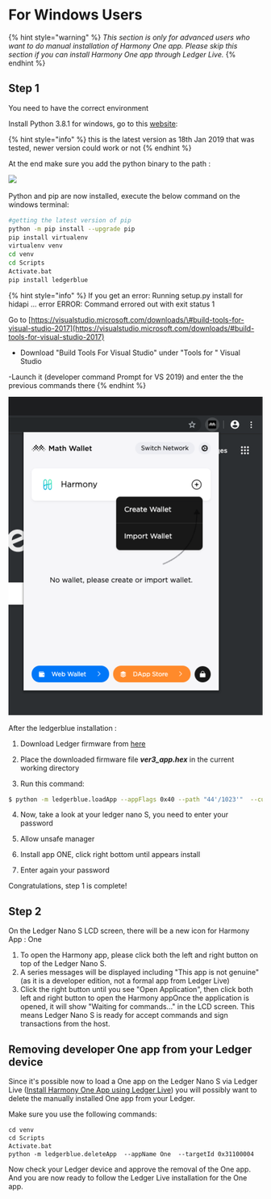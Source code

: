 # For Windows Users

{% hint style="warning" %}
_This section is only for advanced users who want to do manual installation of Harmony One app.  Please skip this section if you can install Harmony One app through Ledger Live._
{% endhint %}

## Step 1

You need to have the correct environment

Install Python 3.8.1 for windows, go to this [website](https://www.python.org/downloads/release/python-381/):

{% hint style="info" %}
this is the latest version as 18th Jan 2019 that was tested, newer version could work or not
{% endhint %}

At the end make sure you add the python binary to the path :

![](../../../.gitbook/assets/image%20%2844%29.png)

Python and pip are now installed, execute the below command on the windows terminal:

```bash
#getting the latest version of pip
python -m pip install --upgrade pip
pip install virtualenv
virtualenv venv
cd venv
cd Scripts
Activate.bat
pip install ledgerblue
```

{% hint style="info" %}
If you get an error: Running setup.py install for hidapi ... error ERROR: Command errored out with exit status 1

Go to [https://visualstudio.microsoft.com/downloads/\#build-tools-for-visual-studio-2017](https://visualstudio.microsoft.com/downloads/#build-tools-for-visual-studio-2017)

- Download "Build Tools For Visual Studio" under "Tools for " Visual Studio

-Launch it \(developer command Prompt for VS 2019\) and enter the the previous commands there
{% endhint %}

![](../../../.gitbook/assets/image%20%281%29.png)

After the ledgerblue installation :

1. Download Ledger firmware from [here](https://s3-us-west-1.amazonaws.com/pub.harmony.one/release/ledger_firmware/ver3_app.hex)

2. Place the downloaded firmware file _**ver3\_app.hex**_ in the current working directory

3. Run this command:

```bash
$ python -m ledgerblue.loadApp --appFlags 0x40 --path "44'/1023'"  --curve secp256k1 --tlv --targetId 0x31100004 --delete --fileName ver3_app.hex  --appName One --appVersion 0.0.1 --dataSize 0 --icon 01ffffff00ffffff00ffffffffffffc7e1bbcdbbddbbcdbbc50bd8a3ddbbddbbddb3edc7e3ffffffff
```

4. Now, take a look at your ledger nano S, you need to enter your password

5. Allow unsafe manager

6. Install app ONE, click right bottom until appears install

7. Enter again your password

Congratulations, step 1 is complete!

## Step 2

On the Ledger Nano S LCD screen, there will be a new icon for Harmony App : One

1. To open the Harmony app, please click both the left and right button on top of the Ledger Nano S. 
2. A series messages will be displayed including "This app is not genuine" \(as it is a developer edition, not a formal app from Ledger Live\)
3. Click the right button until you see "Open Application",  then click both left and right button to open the Harmony appOnce the application is opened, it will show "Waiting for commands..." in the LCD screen. This means Ledger Nano S is ready for accept commands and sign transactions from the host.

## Removing developer One app from your Ledger device

Since it's possible now to load a One app on the Ledger Nano S via Ledger Live \([Install Harmony One App using Ledger Live](../install-harmony-one-app-using-ledger-live.md)\) you will possibly want to delete the manually installed One app from your Ledger.

Make sure you use the following commands:

```text
cd venv
cd Scripts
Activate.bat
python -m ledgerblue.deleteApp  --appName One  --targetId 0x31100004
```

Now check your Ledger device and approve the removal of the One app.  
And you are now ready to follow the Ledger Live installation for the One app.

